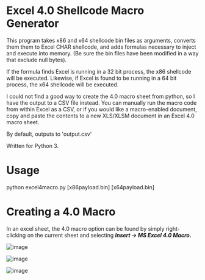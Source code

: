 # Excel 4.0 Shellcode Macro Generator

This program takes x86 and x64 shellcode bin files as arguments, converts them them to Excel CHAR shellcode, and adds formulas necessary to inject and execute into memory. (Be sure the bin files have been modified in a way that exclude null bytes).

If the formula finds Excel is running in a 32 bit process, the x86 shellcode will be executed. Likewise, if Excel is found to be running in a 64 bit process, the x64 shellcode will be executed.

I could not find a good way to create the 4.0 macro sheet from python, so I have the output to a CSV file instead. You can manually run the macro code from within Excel as a CSV, or if you would like a macro-enabled document, copy and paste the contents to a new XLS/XLSM document in an Excel 4.0 macro sheet.

By default, outputs to 'output.csv'

Written for Python 3.

# Usage

python excel4macro.py [x86payload.bin] [x64payload.bin]

# Creating a 4.0 Macro
In an excel sheet, the 4.0 macro option can be found by simply right-clicking on the current sheet and selecting ***Insert -> MS Excel 4.0 Macro.***

![image](https://user-images.githubusercontent.com/51035066/82890713-9b330680-9f1a-11ea-9e0f-c23b4b67bfce.png)

![image](https://user-images.githubusercontent.com/51035066/82890736-a423d800-9f1a-11ea-8937-04a98db48cc3.png)

![image](https://user-images.githubusercontent.com/51035066/82890763-ac7c1300-9f1a-11ea-91df-ba41c9fcde99.png)
